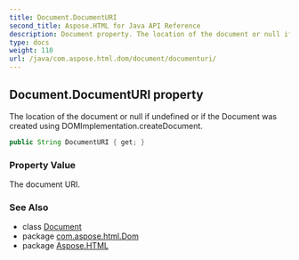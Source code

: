 ```yaml
---
title: Document.DocumentURI
second_title: Aspose.HTML for Java API Reference
description: Document property. The location of the document or null if undefined or if the Document was created using DOMImplementation.createDocument
type: docs
weight: 110
url: /java/com.aspose.html.dom/document/documenturi/
---
```

## Document.DocumentURI property

The location of the document or null if undefined or if the Document was created using DOMImplementation.createDocument.

```java
public String DocumentURI { get; }
```

### Property Value

The document URI.

### See Also

* class [Document](../)
* package [com.aspose.html.Dom](../../document/)
* package [Aspose.HTML](../../../)
